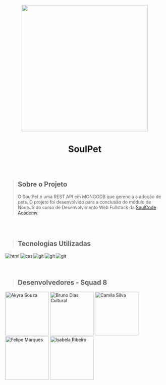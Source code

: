 <p align="center">
<img  src="https://blogger.googleusercontent.com/img/a/AVvXsEiHx-91R2lJ5UuYpGMvOjWnvKExl-c3EBo25BwTA73pYsrTYRQVUo-pbJ-2SmAKp8FSt4Hzxa_yh7IZPIxkZlAiwIhnqAvXxF08N1K2nl4a0kez54VYuOKI5CyKsRndAAapChJQPx-EimZ7fkUnn5NZ2xvcyf4ovpMJn8Ua3CuWmq0lrPNjJpepuXv1=s320" width="400"/>
</p>

<h1 align="center">SoulPet</h1>

<br>
<br>

> ## Sobre o Projeto
> O SoulPet é uma REST API em MONGODB que gerencia a adoção de pets. O projeto foi desenvolvido para a conclusão do módulo de NodeJS do curso de Desenvolvimento Web Fullstack da [SoulCode Academy](https://soulcodeacademy.org/).

<br>
<br>

> ## Tecnologias Utilizadas

<p>
<img align="left" alt="html" src="https://img.shields.io/badge/NodeJS-008000?style=for-the-badge&logo=nodejs&logoColor=white" />
<img align="left" align="left" alt="css" src="https://img.shields.io/badge/JAVASCRIPT-FFD700?style=for-the-badge&logo=javascript&logoColor=white" />
<img align="left" align="left" alt="git" src="https://img.shields.io/badge/Git-F05032?style=for-the-badge&logo=git&logoColor=white" />
<img align="left" align="left" alt="git" src="https://img.shields.io/badge/MONGODB-007ACC?style=for-the-badge&logo=mongodb&logoColor=white" />
<img align="left" align="left" alt="git" src="https://img.shields.io/badge/Express-9932CC?style=for-the-badge&logo=express&logoColor=white" />
</p>  

<br> 
<br>
<br>


> ## Desenvolvedores - Squad 8

<p align="left">
<img src="https://avatars.githubusercontent.com/u/75281221?v=4" width="138" title="Akyra Souza"/>
<img src="https://avatars.githubusercontent.com/u/83181304?v=4" width="138" title="Bruno Dias Cultural"/>
<img src="https://i.postimg.cc/QNp9YTHF/cami.png" width="138" title="Camila Silva"/>
<img src="https://avatars.githubusercontent.com/u/16941947?v=4" width="138" title="Felipe Marques"/>
<img src="https://i.postimg.cc/28GqrNdm/isa.png" width="138" title="Isabela Ribeiro"/>
</p>  

